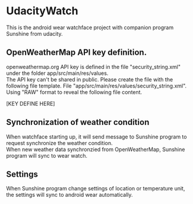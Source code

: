 # UdacityWatch
   This is the android wear watchface project with companion program Sunshine from udacity.
   
## OpenWeatherMap API key definition.

openweathermap.org API key is defined in the file "security_string.xml" under the folder app/src/main/res/values.  
The API key can't be shared in public.  Please create the file with the following file template.
File "app/src/main/res/values/security_string.xml".  Using "RAW" format to reveal the following file content. 

<?xml version="1.0" encoding="utf-8"?>
<resources>
<string name="open_weather_api_key" translatable="false">[KEY DEFINE HERE]</string>
</resources>

## Synchronization of weather condition

   When watchface starting up, it will send message to Sunshine program to request synchronize the weather condition.  
When new weather data synchronzied from OpenWeatherMap, Sunshine program will sync to wear watch.
   
## Settings   

   When Sunshine program change settings of location or temperature unit, the settings will sync to android wear 
automatically.


   
